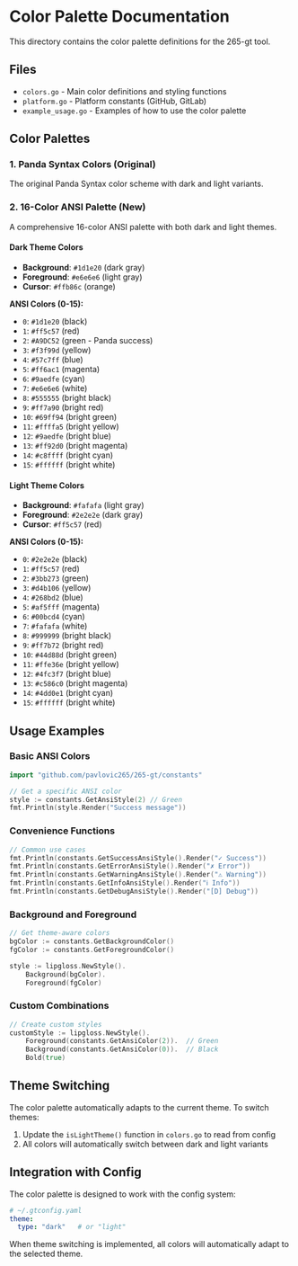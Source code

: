 # Color Palette Documentation

This directory contains the color palette definitions for the 265-gt tool.

## Files

- `colors.go` - Main color definitions and styling functions
- `platform.go` - Platform constants (GitHub, GitLab)
- `example_usage.go` - Examples of how to use the color palette

## Color Palettes

### 1. Panda Syntax Colors (Original)
The original Panda Syntax color scheme with dark and light variants.

### 2. 16-Color ANSI Palette (New)
A comprehensive 16-color ANSI palette with both dark and light themes.

#### Dark Theme Colors
- **Background**: `#1d1e20` (dark gray)
- **Foreground**: `#e6e6e6` (light gray)
- **Cursor**: `#ffb86c` (orange)

**ANSI Colors (0-15):**
- `0`: `#1d1e20` (black)
- `1`: `#ff5c57` (red)
- `2`: `#A9DC52` (green - Panda success)
- `3`: `#f3f99d` (yellow)
- `4`: `#57c7ff` (blue)
- `5`: `#ff6ac1` (magenta)
- `6`: `#9aedfe` (cyan)
- `7`: `#e6e6e6` (white)
- `8`: `#555555` (bright black)
- `9`: `#ff7a90` (bright red)
- `10`: `#69ff94` (bright green)
- `11`: `#ffffa5` (bright yellow)
- `12`: `#9aedfe` (bright blue)
- `13`: `#ff92d0` (bright magenta)
- `14`: `#c8ffff` (bright cyan)
- `15`: `#ffffff` (bright white)

#### Light Theme Colors
- **Background**: `#fafafa` (light gray)
- **Foreground**: `#2e2e2e` (dark gray)
- **Cursor**: `#ff5c57` (red)

**ANSI Colors (0-15):**
- `0`: `#2e2e2e` (black)
- `1`: `#ff5c57` (red)
- `2`: `#3bb273` (green)
- `3`: `#d4b106` (yellow)
- `4`: `#268bd2` (blue)
- `5`: `#af5fff` (magenta)
- `6`: `#00bcd4` (cyan)
- `7`: `#fafafa` (white)
- `8`: `#999999` (bright black)
- `9`: `#ff7b72` (bright red)
- `10`: `#44d88d` (bright green)
- `11`: `#ffe36e` (bright yellow)
- `12`: `#4fc3f7` (bright blue)
- `13`: `#c586c0` (bright magenta)
- `14`: `#4dd0e1` (bright cyan)
- `15`: `#ffffff` (bright white)

## Usage Examples

### Basic ANSI Colors
```go
import "github.com/pavlovic265/265-gt/constants"

// Get a specific ANSI color
style := constants.GetAnsiStyle(2) // Green
fmt.Println(style.Render("Success message"))
```

### Convenience Functions
```go
// Common use cases
fmt.Println(constants.GetSuccessAnsiStyle().Render("✓ Success"))
fmt.Println(constants.GetErrorAnsiStyle().Render("✗ Error"))
fmt.Println(constants.GetWarningAnsiStyle().Render("⚠ Warning"))
fmt.Println(constants.GetInfoAnsiStyle().Render("ℹ Info"))
fmt.Println(constants.GetDebugAnsiStyle().Render("[D] Debug"))
```

### Background and Foreground
```go
// Get theme-aware colors
bgColor := constants.GetBackgroundColor()
fgColor := constants.GetForegroundColor()

style := lipgloss.NewStyle().
    Background(bgColor).
    Foreground(fgColor)
```

### Custom Combinations
```go
// Create custom styles
customStyle := lipgloss.NewStyle().
    Foreground(constants.GetAnsiColor(2)).  // Green
    Background(constants.GetAnsiColor(0)).  // Black
    Bold(true)
```

## Theme Switching

The color palette automatically adapts to the current theme. To switch themes:

1. Update the `isLightTheme()` function in `colors.go` to read from config
2. All colors will automatically switch between dark and light variants

## Integration with Config

The color palette is designed to work with the config system:

```yaml
# ~/.gtconfig.yaml
theme:
  type: "dark"   # or "light"
```

When theme switching is implemented, all colors will automatically adapt to the selected theme.
